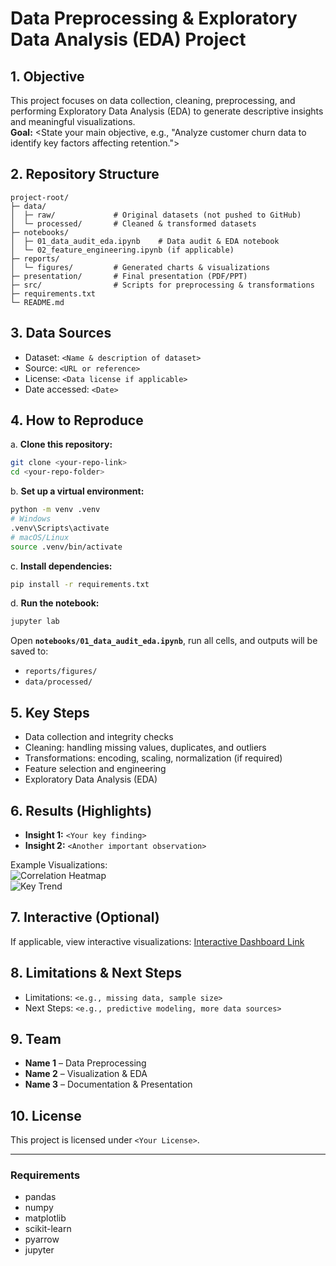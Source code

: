 # Data Preprocessing & Exploratory Data Analysis (EDA) Project

## 1. Objective
This project focuses on data collection, cleaning, preprocessing, and performing Exploratory Data Analysis (EDA) to generate descriptive insights and meaningful visualizations.  
**Goal:** <State your main objective, e.g., "Analyze customer churn data to identify key factors affecting retention.">

## 2. Repository Structure
```plaintext
project-root/
├─ data/
│  ├─ raw/             # Original datasets (not pushed to GitHub)
│  └─ processed/       # Cleaned & transformed datasets
├─ notebooks/
│  ├─ 01_data_audit_eda.ipynb    # Data audit & EDA notebook
│  └─ 02_feature_engineering.ipynb (if applicable)
├─ reports/
│  └─ figures/         # Generated charts & visualizations
├─ presentation/       # Final presentation (PDF/PPT)
├─ src/                # Scripts for preprocessing & transformations
├─ requirements.txt
└─ README.md
```

## 3. Data Sources
- Dataset: `<Name & description of dataset>`
- Source: `<URL or reference>`
- License: `<Data license if applicable>`
- Date accessed: `<Date>`

## 4. How to Reproduce
a. **Clone this repository:**
   ``` bash
   git clone <your-repo-link>
   cd <your-repo-folder>
   ```

b. **Set up a virtual environment:**
   ``` bash
   python -m venv .venv
   # Windows
   .venv\Scripts\activate
   # macOS/Linux
   source .venv/bin/activate

   ```

c. **Install dependencies:**
   ``` bash
   pip install -r requirements.txt
   ```

d. **Run the notebook:**
   ``` bash
   jupyter lab
   ```
Open **`notebooks/01_data_audit_eda.ipynb`**, run all cells, and outputs will be saved to:
- `reports/figures/`
- `data/processed/`

## 5. Key Steps
- Data collection and integrity checks  
- Cleaning: handling missing values, duplicates, and outliers  
- Transformations: encoding, scaling, normalization (if required)  
- Feature selection and engineering  
- Exploratory Data Analysis (EDA)  

## 6. Results (Highlights)
- **Insight 1:** `<Your key finding>`
- **Insight 2:** `<Another important observation>`

Example Visualizations:  
![Correlation Heatmap](reports/figures/corr_heatmap.png)  
![Key Trend](reports/figures/scatter_key.png)

## 7. Interactive (Optional)
If applicable, view interactive visualizations: [Interactive Dashboard Link](<insert-link-here>)

## 8. Limitations & Next Steps
- Limitations: `<e.g., missing data, sample size>`
- Next Steps: `<e.g., predictive modeling, more data sources>`

## 9. Team
- **Name 1** – Data Preprocessing  
- **Name 2** – Visualization & EDA  
- **Name 3** – Documentation & Presentation  

## 10. License
This project is licensed under `<Your License>`.

---

### Requirements
- pandas
- numpy
- matplotlib
- scikit-learn
- pyarrow
- jupyter
